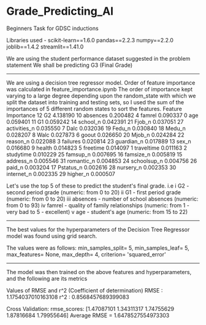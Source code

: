 # Grade_Predicting_AI
Beginners Task for GDSC inductions

Libraries used - 
scikit-learn==1.6.0
pandas==2.2.3
numpy==2.2.0
joblib==1.4.2
streamlit==1.41.0



We are using the student performance dataset suggested in the problem statement
We shall be predicting G3 (Final Grade)

---

We are using a decision tree regressor model.
Order of feature importance was calculated in feature_importance.ipynb
The order of importance kept varying to a large degree depending upon the random_state with which we split the dataset into training and 
testing sets, so I used the sum of the importances of 5 different random states to sort the features.
         Feature  Importance
12            G2    4.138190
10      absences    0.200482
4         famrel    0.090337
0            age    0.059401
11            G1    0.059242
14      school_n    0.042391
21        Fjob_n    0.037051
27  activities_n    0.035550
7           Dalc    0.032036
19        Fedu_n    0.030840
18        Medu_n    0.028207
8           Walc    0.027873
6          goout    0.026650
20        Mjob_n    0.024284
22      reason_n    0.022088
3       failures    0.020814
23    guardian_n    0.017889
13         sex_n    0.016680
9         health    0.014823
5       freetime    0.014097
1     traveltime    0.011163
2      studytime    0.010229
25      famsup_n    0.007695
16     famsize_n    0.005819
15     address_n    0.005546
31    romantic_n    0.004853
24   schoolsup_n    0.004756
26        paid_n    0.003204
17     Pstatus_n    0.002616
28     nursery_n    0.002353
30    internet_n    0.002335
29      higher_n    0.000507

Let's use the top 5 of these to predict the student's final grade. i.e
i G2 - second period grade (numeric: from 0 to 20)
ii G1 - first period grade (numeric: from 0 to 20)
iii absences - number of school absences (numeric: from 0 to 93)
iv famrel - quality of family relationships (numeric: from 1 - very bad to 5 - excellent)
v age - student's age (numeric: from 15 to 22)

---

The best values for the hyperparameters of the Decision Tree Regressor model was found using grid search.

The values were as follows:
min_samples_split= 5, min_samples_leaf= 5, max_features= None, max_depth= 4, criterion= 'squared_error'

---

The model was then trained on the above features and hyperparameters, and the following are its metrics

Values of RMSE and r^2 (Coefficient of determination) 
RMSE : 1.1754037010163108 
 r^2 : 0.8568457689399083

 Cross Validation:
 rmse_scores:
[1.47087101 1.34311317 1.74755629 1.87816684 1.79955646]
Average RMSE = 1.6478527554973303